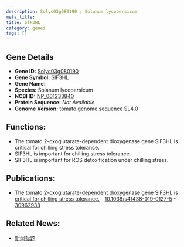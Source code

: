 ```yaml
---
description: Solyc03g080190 ; Solanum lycopersicum
meta_title:
title: SlF3HL
category: genes
tags: []
---
```


## Gene Details
- **Gene ID:**	[Solyc03g080190](https://www.maizegdb.org/gene_center/gene/Solyc03g080190)
- **Gene Symbol:** SlF3HL
- **Gene Name:** 
- **Species:** Solanum lycopersicum
- **NCBI ID:** [ NP_001233840 ]()
- **Protein Sequence:** *Not Available*
- **Genome Version:** [tomato genome sequence SL4.0]()

## Functions:
   - The tomato 2-oxoglutarate-dependent dioxygenase gene SlF3HL is critical for chilling stress tolerance.
   - SlF3HL is important for chilling stress tolerance.
   - SlF3HL is important for ROS detoxification under chilling stress.

## Publications:
   - [The tomato 2-oxoglutarate-dependent dioxygenase gene SlF3HL is critical for chilling stress tolerance.]( https://academic.oup.com/hr/article/doi/10.1038/s41438-019-0127-5/6437805?login=true ) - [10.1038/s41438-019-0127-5]( https://academic.oup.com/hr/article/doi/10.1038/s41438-019-0127-5/6437805?login=true ) - [30962938](https://pubmed.ncbi.nlm.nih.gov/30962938/)

## Related News:
   - [新闻标题](https://mp.weixin.qq.com/s?__biz=MzIyOTY2NDYyNQ==&mid=2247491518&idx=3&sn=6eaabec2054dd03d273a6648a28623aa&chksm=e8be6da0dfc9e4b6d8a599dc228a1181efd14c5a6fc9fbf45700b794494ffba994256009f6ba&scene=27#wechat_redirect)
